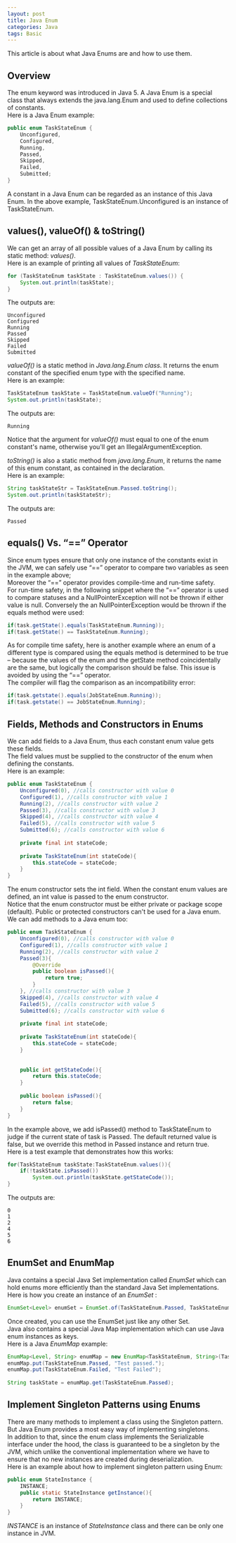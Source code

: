 ```yaml
---
layout: post
title: Java Enum
categories: Java
tags: Basic
---
```

This article is about what Java Enums are and how to use them.
## Overview
The enum keyword was introduced in Java 5. A Java Enum is a special class that always extends the java.lang.Enum and used to define collections of constants.<br/>
Here is a Java Enum example:
```java
public enum TaskStateEnum {
    Unconfigured,
    Configured,
    Running,
    Passed,
    Skipped,
    Failed,
    Submitted;
}
```
A constant in a Java Enum can be regarded as an instance of this Java Enum. In the above example, TaskStateEnum.Unconfigured is an instance of TaskStateEnum.
## values(), valueOf() & toString()
We can get an array of all possible values of a Java Enum by calling its static method: *values()*.<br/>
Here is an example of printing all values of *TaskStateEnum*:
```java
for (TaskStateEnum taskState : TaskStateEnum.values()) {
    System.out.println(taskState);
}
```
The outputs are:
```
Unconfigured
Configured
Running
Passed
Skipped
Failed
Submitted
```
*valueOf()* is a static method in *Java.lang.Enum class*. It returns the enum constant of the specified enum type with the specified name.<br/>
Here is an example:
```java
TaskStateEnum taskState = TaskStateEnum.valueOf("Running");
System.out.println(taskState);
```
The outputs are:
```
Running
```
Notice that the argument for *valueOf()* must equal to one of the enum constant's name, otherwise you'll get an IllegalArgumentException.

*toString()* is also a static method from *java.lang.Enum*, it returns the name of this enum constant, as contained in the declaration.<br/>
Here is an example:
```java
String taskStateStr = TaskStateEnum.Passed.toString();
System.out.println(taskStateStr);
```
The outputs are:
```
Passed
```
## equals() Vs. “==” Operator
Since enum types ensure that only one instance of the constants exist in the JVM, we can safely use “==” operator to compare two variables as seen in the example above;<br/>
Moreover the “==” operator provides compile-time and run-time safety.<br/>
For run-time safety, in the following snippet where the “==” operator is used to compare statuses and a NullPointerException will not be thrown if either value is null. Conversely the an NullPointerException would be thrown if the equals method were used:
```java
if(task.getState().equals(TaskStateEnum.Running));
if(task.getState() == TaskStateEnum.Running);
```
As for compile time safety, here is another example where an enum of a different type is compared using the equals method is determined to be true – because the values of the enum and the getState method coincidentally are the same, but logically the comparison should be false. This issue is avoided by using the “==” operator.<br/>
The compiler will flag the comparison as an incompatibility error:
```java
if(task.getstate().equals(JobStateEnum.Running));
if(task.getstate() == JobStateEnum.Running);
```
## Fields, Methods and Constructors in Enums
We can add fields to a Java Enum, thus each constant enum value gets these fields.<br/>
The field values must be supplied to the constructor of the enum when defining the constants.<br/>
Here is an example:
```java
public enum TaskStateEnum {
    Unconfigured(0), //calls constructor with value 0
    Configured(1), //calls constructor with value 1
    Running(2), //calls constructor with value 2
    Passed(3), //calls constructor with value 3
    Skipped(4), //calls constructor with value 4
    Failed(5), //calls constructor with value 5
    Submitted(6); //calls constructor with value 6
 
    private final int stateCode;
 
    private TaskStateEnum(int stateCode){
        this.stateCode = stateCode;
    }
}
```
The enum constructor sets the int field. When the constant enum values are defined, an int value is passed to the enum constructor.<br/>
Notice that the enum constructor must be either private or package scope (default). Public or protected constructors can't be used for a Java enum.<br/>
We can add methods to a Java enum too:
```java
public enum TaskStateEnum {
    Unconfigured(0), //calls constructor with value 0
    Configured(1), //calls constructor with value 1
    Running(2), //calls constructor with value 2
    Passed(3){
        @Override
        public boolean isPassed(){
            return true;
        }
    }, //calls constructor with value 3
    Skipped(4), //calls constructor with value 4
    Failed(5), //calls constructor with value 5
    Submitted(6); //calls constructor with value 6
 
    private final int stateCode;
 
    private TaskStateEnum(int stateCode){
        this.stateCode = stateCode;
    }
 
 
    public int getStateCode(){
        return this.stateCode;
    }
 
    public boolean isPassed(){
        return false;
    }
}
```
In the example above, we add isPassed() method to TaskStateEnum to judge if the current state of task is Passed. The default returned value is false, but we override this method in Passed instance and return true. <br/>
Here is a test example that demonstrates how this works:
```java
for(TaskStateEnum taskState:TaskStateEnum.values()){
    if(!taskState.isPassed())
        System.out.println(taskState.getStateCode());
}
```
The outputs are:
```
0
1
2
4
5
6
```
## EnumSet and EnumMap
Java contains a special Java Set implementation called *EnumSet* which can hold enums more efficiently than the standard Java Set implementations.<br/>
Here is how you create an instance of an *EnumSet* :
```java
EnumSet<Level> enumSet = EnumSet.of(TaskStateEnum.Passed, TaskStateEnum.Failed);
```
Once created, you can use the EnumSet just like any other Set.<br/>
Java also contains a special Java Map implementation which can use Java enum instances as keys.<br/>
Here is a Java *EnumMap* example:
```java
EnumMap<Level, String> enumMap = new EnumMap<TaskStateEnum, String>(TaskStateEnum.class);
enumMap.put(TaskStateEnum.Passed, "Test passed.");
enumMap.put(TaskStateEnum.Failed, "Test Failed");
 
String taskState = enumMap.get(TaskStateEnum.Passed);
```
## Implement Singleton Patterns using Enums
There are many methods to implement a class using the Singleton pattern. But Java Enum provides a most easy way of implementing singletons.<br/>
In addition to that, since the enum class implements the Serializable interface under the hood, the class is guaranteed to be a singleton by the JVM, which unlike the conventional implementation where we have to ensure that no new instances are created during deserialization.<br/>
Here is an example about how to implement singleton pattern using Enum:
```java
public enum StateInstance {
    INSTANCE;
    public static StateInstance getInstance(){
        return INSTANCE;
    }
}
```
*INSTANCE* is an instance of *StateInstance* class and there can be only one instance in JVM.